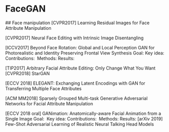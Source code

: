 # FaceGAN

## Face manipulation
[CVPR2017] Learning Residual Images for Face Attribute Manipulation


[CVPR2017] Neural Face Editing with Intrinsic Image Disentangling


[ICCV2017] Beyond Face Rotation: Global and Local Perception GAN for Photorealistic and Identity Preserving Frontal View Synthesis
Goal:
Key idea:
Contributions: 
Methods:
Results:


[TIP2017] Arbitrary Facial Attribute Editing: Only Change What You Want
[CVPR2018] StarGAN


[ECCV 2018] ELEGANT: Exchanging Latent Encodings with GAN for Transferring Multiple Face Attributes


[ACM MM2018] Sparsely Grouped Multi-task Generative Adversarial Networks for Facial Attribute Manipulation


[ECCV 2018 oral] GANimation: Anatomically-aware Facial Animation from a Single Image
Goal: 
Key idea:
Contributions: 
Methods:
Results:
[arXiv 2019] Few-Shot Adversarial Learning of Realistic Neural Talking Head Models
